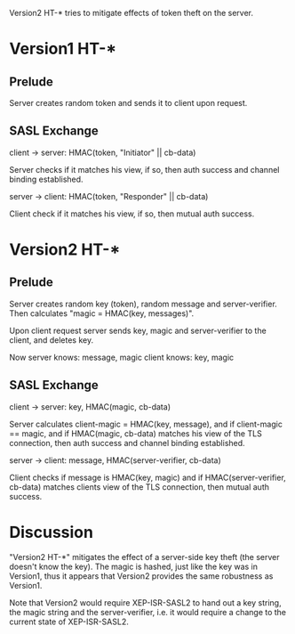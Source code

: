 Version2 HT-* tries to mitigate effects of token theft on the server.

Version1 HT-*
============

Prelude
-------

Server creates random token and sends it to client upon request.

SASL Exchange
-------------

client → server: HMAC(token, "Initiator" || cb-data)

Server checks if it matches his view, if so, then auth success and
channel binding established.

server → client: HMAC(token, "Responder" || cb-data)

Client check if it matches his view, if so, then mutual auth success.

Version2 HT-*
========

Prelude
-------

Server creates random key (token), random message and
server-verifier. Then calculates "magic = HMAC(key, messages)".

Upon client request server sends key, magic and server-verifier to the
client, and deletes key.

Now
server knows: message, magic
client knows: key,     magic

SASL Exchange
-------------

client → server: key, HMAC(magic, cb-data)

Server calculates client-magic = HMAC(key, message), and if
client-magic == magic, and if HMAC(magic, cb-data)
matches his view of the TLS connection, then auth success and channel
binding established.

server → client: message, HMAC(server-verifier, cb-data)

Client checks if message is HMAC(key, magic) and if
HMAC(server-verifier, cb-data) matches clients view of the TLS
connection, then mutual auth success.

Discussion
==========

"Version2 HT-*" mitigates the effect of a server-side key theft (the
server doesn't know the key). The magic is hashed, just like the key
was in Version1, thus it appears that Version2 provides the same
robustness as Version1.

Note that Version2 would require XEP-ISR-SASL2 to hand out a key
string, the magic string and the server-verifier, i.e. it would
require a change to the current state of XEP-ISR-SASL2.
